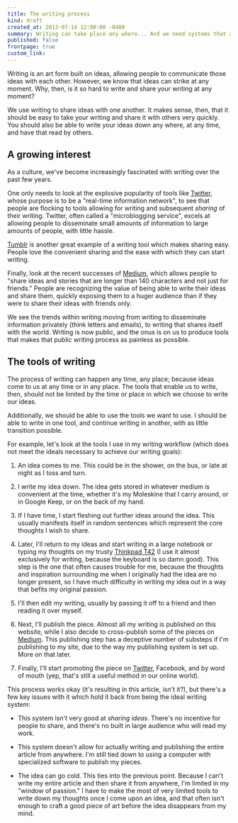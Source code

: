 ```yaml
---
title: The writing process
kind: draft
created_at: 2013-07-14 12:00:00 -0400
summary: Writing can take place any where... And we need systems that are capable of allowing that to take place. Currently, our best processes are mashups of existing technologies that are often unelegant and crude. We need a system that can take your ideas, which occur everywhere, and allow you to put them in writing for all to see.
published: false
frontpage: true
custom_link: 
---
```


<p class="article-intro">
Writing is an art form built on ideas, allowing people to communicate those ideas with each other. However, we know that ideas can strike at any moment. Why, then, is it so hard to write and share your writing at any moment?
</p>

We use writing to share ideas with one another. It makes sense, then, that it should be easy to take your writing and share it with others very quickly. You should also be able to write your ideas down any where, at any time, and have that read by others.

## A growing interest

As a culture, we've become increasingly fascinated with writing over the past few years.

One only needs to look at the explosive popularity of tools like [Twitter](https://twitter.com), whose purpose is to be a "real-time information network", to see that people are flocking to tools allowing for writing and subsequent *sharing* of their writing. Twitter, often called a "microblogging service", excels at allowing people to disseminate small amounts of information to large amounts of people, with little hassle.

[Tumblr](https://tumblr.com) is another great example of a writing tool which makes sharing easy. People love the convenient sharing and the ease with which they can start writing.

Finally, look at the recent successes of [Medium](https://medium.com), which allows people to "share ideas and stories that are longer than 140 characters and not just for friends." People are recognizing the value of being able to write their ideas and share them, quickly exposing them to a huger audience than if they were to share their ideas with friends only.

We see the trends within writing moving from writing to disseminate information privately (think letters and emails), to writing that shares itself with the world. Writing is now public, and the onus is on us to produce tools that makes that public writing process as painless as possible.

## The tools of writing

The process of writing can happen any time, any place; because ideas come to us at any time or in any place. The tools that enable us to write, then, should not be limited by the time or place in which we choose to write our ideas.

Additionally, we should be able to use the tools we want to use. I should be able to write in one tool, and continue writing in another, with as little transition possible.

For example, let's look at the tools I use in my writing workflow (which does not meet the ideals necessary to achieve our writing goals):

1. An idea comes to me. This could be in the shower, on the bus, or late at night as I toss and turn.

2. I write my idea down. The idea gets stored in whatever medium is convenient at the time, whether it's my Moleskine that I carry around, or in Google Keep, or on the back of my hand.

3. If I have time, I start fleshing out further ideas around the idea. This usually manifests itself in random sentences which represent the core thoughts I wish to share.

4. Later, I'll return to my ideas and start writing in a large notebook or typing my thoughts on my trusty [Thinkpad T42](https://en.wikipedia.org/wiki/ThinkPad_T_Series) (I use it almost exclusively for writing, because the keyboard is so damn good). This step is the one that often causes trouble for me, because the thoughts and inspiration surrounding me when I originally had the idea are no longer present, so I have much difficulty in writing my idea out in a way that befits my original passion.

5. I'll then edit my writing, usually by passing it off to a friend and then reading it over myself.

6. Next, I'll publish the piece. Almost all my writing is published on this website, while I also decide to cross-publish some of the pieces on [Medium](https://medium.com). This publishing step has a deceptive number of substeps if I'm publishing to my site, due to the way my publishing system is set up. More on that later.

7. Finally, I'll start promoting the piece on [Twitter](https://twitter.com/lchski), Facebook, and by word of mouth (yep, that's still a useful method in our online world).

This process works okay (it's resulting in this article, isn't it?), but there's a few key issues with it which hold it back from being the ideal writing system:

* This system isn't very good at *sharing ideas*. There's no incentive for people to share, and there's no built in large audience who will read my work.

* This system doesn't allow for actually writing and publishing the entire article from anywhere. I'm still tied down to using a computer with specialized software to publish my pieces.

* The idea can go cold. This ties into the previous point. Because I can't write my entire article and then share it from anywhere, I'm limited in my "window of passion." I have to make the most of very limited tools to write down my thoughts once I come upon an idea, and that often isn't enough to craft a good piece of art before the idea disappears from my mind.